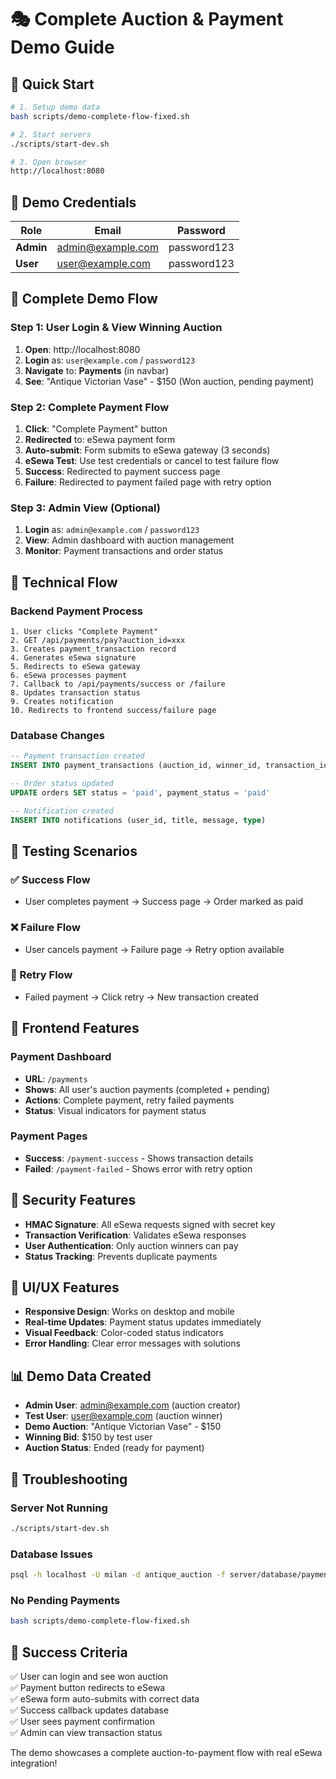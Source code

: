 # 🎭 Complete Auction & Payment Demo Guide

## 🚀 Quick Start

```bash
# 1. Setup demo data
bash scripts/demo-complete-flow-fixed.sh

# 2. Start servers
./scripts/start-dev.sh

# 3. Open browser
http://localhost:8080
```

## 👥 Demo Credentials

| Role | Email | Password |
|------|-------|----------|
| **Admin** | admin@example.com | password123 |
| **User** | user@example.com | password123 |

## 🎯 Complete Demo Flow

### Step 1: User Login & View Winning Auction
1. **Open**: http://localhost:8080
2. **Login** as: `user@example.com` / `password123`
3. **Navigate** to: **Payments** (in navbar)
4. **See**: "Antique Victorian Vase" - $150 (Won auction, pending payment)

### Step 2: Complete Payment Flow
1. **Click**: "Complete Payment" button
2. **Redirected** to: eSewa payment form
3. **Auto-submit**: Form submits to eSewa gateway (3 seconds)
4. **eSewa Test**: Use test credentials or cancel to test failure flow
5. **Success**: Redirected to payment success page
6. **Failure**: Redirected to payment failed page with retry option

### Step 3: Admin View (Optional)
1. **Login** as: `admin@example.com` / `password123`
2. **View**: Admin dashboard with auction management
3. **Monitor**: Payment transactions and order status

## 🔧 Technical Flow

### Backend Payment Process
```
1. User clicks "Complete Payment"
2. GET /api/payments/pay?auction_id=xxx
3. Creates payment_transaction record
4. Generates eSewa signature
5. Redirects to eSewa gateway
6. eSewa processes payment
7. Callback to /api/payments/success or /failure
8. Updates transaction status
9. Creates notification
10. Redirects to frontend success/failure page
```

### Database Changes
```sql
-- Payment transaction created
INSERT INTO payment_transactions (auction_id, winner_id, transaction_id, amount, status)

-- Order status updated
UPDATE orders SET status = 'paid', payment_status = 'paid'

-- Notification created
INSERT INTO notifications (user_id, title, message, type)
```

## 🧪 Testing Scenarios

### ✅ Success Flow
- User completes payment → Success page → Order marked as paid

### ❌ Failure Flow  
- User cancels payment → Failure page → Retry option available

### 🔄 Retry Flow
- Failed payment → Click retry → New transaction created

## 📱 Frontend Features

### Payment Dashboard
- **URL**: `/payments`
- **Shows**: All user's auction payments (completed + pending)
- **Actions**: Complete payment, retry failed payments
- **Status**: Visual indicators for payment status

### Payment Pages
- **Success**: `/payment-success` - Shows transaction details
- **Failed**: `/payment-failed` - Shows error with retry option

## 🔐 Security Features

- **HMAC Signature**: All eSewa requests signed with secret key
- **Transaction Verification**: Validates eSewa responses
- **User Authentication**: Only auction winners can pay
- **Status Tracking**: Prevents duplicate payments

## 🎨 UI/UX Features

- **Responsive Design**: Works on desktop and mobile
- **Real-time Updates**: Payment status updates immediately
- **Visual Feedback**: Color-coded status indicators
- **Error Handling**: Clear error messages with solutions

## 📊 Demo Data Created

- **Admin User**: admin@example.com (auction creator)
- **Test User**: user@example.com (auction winner)
- **Demo Auction**: "Antique Victorian Vase" - $150
- **Winning Bid**: $150 by test user
- **Auction Status**: Ended (ready for payment)

## 🚨 Troubleshooting

### Server Not Running
```bash
./scripts/start-dev.sh
```

### Database Issues
```bash
psql -h localhost -U milan -d antique_auction -f server/database/payment_tables.sql
```

### No Pending Payments
```bash
bash scripts/demo-complete-flow-fixed.sh
```

## 🎯 Success Criteria

✅ User can login and see won auction  
✅ Payment button redirects to eSewa  
✅ eSewa form auto-submits with correct data  
✅ Success callback updates database  
✅ User sees payment confirmation  
✅ Admin can view transaction status  

The demo showcases a complete auction-to-payment flow with real eSewa integration!